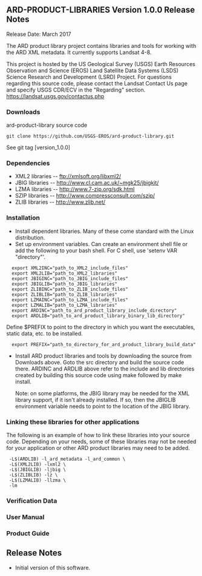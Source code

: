 ## ARD-PRODUCT-LIBRARIES Version 1.0.0 Release Notes
Release Date: March 2017

The ARD product library project contains libraries and tools for working with the ARD XML metadata. It currently supports Landsat 4-8.

This project is hosted by the US Geological Survey (USGS) Earth Resources Observation and Science (EROS) Land Satellite Data Systems (LSDS) Science Research and Development (LSRD) Project. For questions regarding this source code, please contact the Landsat Contact Us page and specify USGS CDR/ECV in the "Regarding" section. https://landsat.usgs.gov/contactus.php

### Downloads
ard-product-library source code

    git clone https://github.com/USGS-EROS/ard-product-library.git

See git tag [version_1.0.0]

### Dependencies
  * XML2 libraries -- ftp://xmlsoft.org/libxml2/
  * JBIG libraries -- http://www.cl.cam.ac.uk/~mgk25/jbigkit/
  * LZMA libraries -- http://www.7-zip.org/sdk.html
  * SZIP libraries -- http://www.compressconsult.com/szip/
  * ZLIB libraries -- http://www.zlib.net/

### Installation
  * Install dependent libraries.  Many of these come standard with the Linux distribution.
  * Set up environment variables.  Can create an environment shell file or add the following to your bash shell.  For C shell, use 'setenv VAR "directory"'.  
  ```
    export XML2INC="path_to_XML2_include_files"
    export XML2LIB="path_to_XML2_libraries"
    export JBIGINC="path_to_JBIG_include_files"
    export JBIGLIB="path_to_JBIG_libraries"
    export ZLIBINC="path_to_ZLIB_include_files"
    export ZLIBLIB="path_to_ZLIB_libraries"    
    export LZMAINC="path_to_LZMA_include_files"
    export LZMALIB="path_to_LZMA_libraries"
    export ARDINC="path_to_ard_product_library_include_directory"
    export ARDLIB="path_to_ard_product_library_binary_lib_directory"
  ```
  Define $PREFIX to point to the directory in which you want the executables, static data, etc. to be installed.
  ```
    export PREFIX="path_to_directory_for_ard_product_library_build_data"
   ```

* Install ARD product libraries and tools by downloading the source from Downloads above.  Goto the src directory and build the source code there. ARDINC and ARDLIB above refer to the include and lib directories created by building this source code using make followed by make install.

  Note: on some platforms, the JBIG library may be needed for the XML library support, if it isn't already installed.  If so, then the JBIGLIB environment variable needs to point to the location of the JBIG library.

### Linking these libraries for other applications
The following is an example of how to link these libraries into your source
code. Depending on your needs, some of these libraries may not be needed for
your application or other ARD product libraries may need to be added.
```
 -L$(ARDLIB) -l_ard_metadata -l_ard_common \
 -L$(XML2LIB) -lxml2 \
 -L$(JBIGLIB) -ljbig \
 -L$(ZLIBLIB) -lz \
 -L$(LZMALIB) -llzma \
 -lm
```

### Verification Data

### User Manual

### Product Guide 
## Release Notes
  * Initial version of this software.
